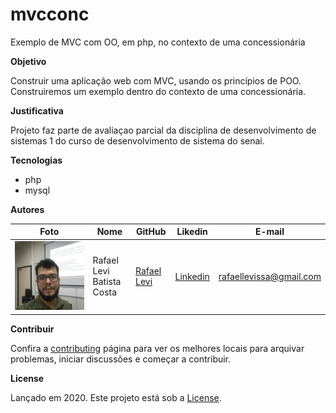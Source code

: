# mvcconc
Exemplo de MVC com OO, em php, no contexto de uma concessionária

**Objetivo**

Construir uma aplicação web com MVC, usando os princípios de POO. Construiremos um exemplo dentro do contexto de uma concessionária.

**Justificativa**

Projeto faz parte de avaliaçao parcial da disciplina de desenvolvimento de sistemas 1 do curso de desenvolvimento de sistema do senai.

**Tecnologias**

- php
- mysql

**Autores**

Foto | Nome | GitHub | Likedin | E-mail
---- | ---- | ------ | ------- | ------
![levi](./doc/levi.jpg)  | Rafael Levi Batista Costa | [Rafael Levi](https://github.com/rafaellevissa) | [Linkedin](https://www.linkedin.com/in/rafaellevissa/) | rafaellevissa@gmail.com

**Contribuir**

Confira a [contributing](https://github.com/rafaellevissa/mvcconc/blob/master/CONTRIBUTING.md) página para ver os melhores locais para arquivar problemas, iniciar discussões e começar a contribuir.

**License**

Lançado em 2020.
Este projeto está sob a [License](https://github.com/rafaellevissa/mvcconc/blob/master/LICENSE).